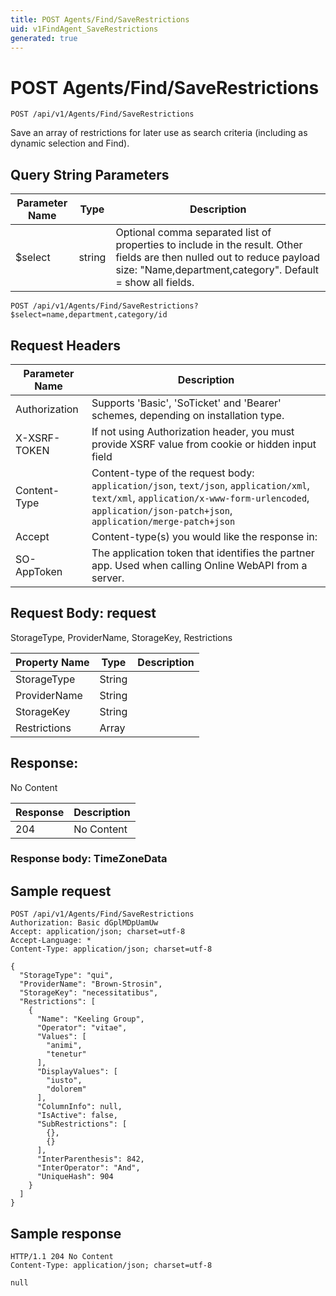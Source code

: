 ```yaml
---
title: POST Agents/Find/SaveRestrictions
uid: v1FindAgent_SaveRestrictions
generated: true
---
```


# POST Agents/Find/SaveRestrictions

```http
POST /api/v1/Agents/Find/SaveRestrictions
```

Save an array of restrictions for later use as search criteria (including as dynamic selection and Find).







## Query String Parameters

| Parameter Name | Type |  Description |
|----------------|------|--------------|
| $select | string |  Optional comma separated list of properties to include in the result. Other fields are then nulled out to reduce payload size: "Name,department,category". Default = show all fields. |

```http
POST /api/v1/Agents/Find/SaveRestrictions?$select=name,department,category/id
```


## Request Headers

| Parameter Name | Description |
|----------------|-------------|
| Authorization  | Supports 'Basic', 'SoTicket' and 'Bearer' schemes, depending on installation type. |
| X-XSRF-TOKEN   | If not using Authorization header, you must provide XSRF value from cookie or hidden input field |
| Content-Type | Content-type of the request body: `application/json`, `text/json`, `application/xml`, `text/xml`, `application/x-www-form-urlencoded`, `application/json-patch+json`, `application/merge-patch+json` |
| Accept         | Content-type(s) you would like the response in:  |
| SO-AppToken | The application token that identifies the partner app. Used when calling Online WebAPI from a server. |

## Request Body: request 

StorageType, ProviderName, StorageKey, Restrictions 

| Property Name | Type |  Description |
|----------------|------|--------------|
| StorageType | String |  |
| ProviderName | String |  |
| StorageKey | String |  |
| Restrictions | Array |  |

## Response:

No Content

| Response | Description |
|----------------|-------------|
| 204 | No Content |

### Response body: TimeZoneData


## Sample request

```http!
POST /api/v1/Agents/Find/SaveRestrictions
Authorization: Basic dGplMDpUamUw
Accept: application/json; charset=utf-8
Accept-Language: *
Content-Type: application/json; charset=utf-8

{
  "StorageType": "qui",
  "ProviderName": "Brown-Strosin",
  "StorageKey": "necessitatibus",
  "Restrictions": [
    {
      "Name": "Keeling Group",
      "Operator": "vitae",
      "Values": [
        "animi",
        "tenetur"
      ],
      "DisplayValues": [
        "iusto",
        "dolorem"
      ],
      "ColumnInfo": null,
      "IsActive": false,
      "SubRestrictions": [
        {},
        {}
      ],
      "InterParenthesis": 842,
      "InterOperator": "And",
      "UniqueHash": 904
    }
  ]
}
```

## Sample response

```http_
HTTP/1.1 204 No Content
Content-Type: application/json; charset=utf-8

null
```